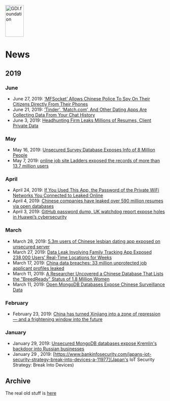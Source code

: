 
<a href="/"><img src="https://gdi.foundation/img/logo.png" alt="GDI.foundation" width="58" height="100" border="0" /></a>

# News

## 2019
### June
* June 27, 2019: [‘MFSocket’ Allows Chinese Police To Spy On Their Citizens Directly From Their Phones](https://z6mag.com/2019/06/27/mfsocket-allows-chinese-police-to-spy-on-their-citizens-directly-from-their-phones/)
* June 21, 2019: [‘Tinder’, ‘Match.com’, And Other Dating Apps Are Collecting Data From Your Chat History](https://z6mag.com/2019/06/21/tinder-match-com-and-other-dating-apps-are-collecting-data-from-your-chat-history/)
* June 3, 2019: [Headhunting Firm Leaks Millions of Resumes, Client Private Data](https://www.bleepingcomputer.com/news/security/headhunting-firm-leaks-millions-of-resumes-client-private-data/)
### May
* May 16, 2019: [Unsecured Survey Database Exposes Info of 8 Million People](https://www.bleepingcomputer.com/news/security/unsecured-survey-database-exposes-info-of-8-million-people/)
* May 7, 2019: [online job site Ladders exposed the records of more than 13.7 million users](https://news.clearancejobs.com/2019/05/07/ladders-data-exposed-due-to-it-error/)
### April
* April 24, 2019: [If You Used This App, the Password of the Private WiFi Networks You Connected to Leaked Online](https://www.gizmodo.co.uk/2019/04/if-you-used-this-app-the-password-of-the-private-wifi-networks-you-connected-to-leaked-online/)
* April 4, 2019: [Chinese companies have leaked over 590 million resumes via open databases](https://www.zdnet.com/article/chinese-companies-have-leaked-over-590-million-resumes-via-open-databases/)
* April 3, 2019: [GitHub password dump, UK watchdog report expose holes in Huawei’s cybersecurity](https://technode.com/2019/04/03/github-password-dump-uk-watchdog-report-expose-holes-in-huaweis-cybersecurity/)
### March
* March 28, 2019: [5.3m users of Chinese lesbian dating app exposed on unsecured server](https://www.siliconrepublic.com/enterprise/china-lesbian-dating-app-exposed)
* March 27, 2019: [Data Leak Involving Family Tracking App Exposed 238,000 Users’ Real-Time Locations for Weeks](https://techcrunch.com/2019/03/23/family-tracking-location-leak/)
* March 17, 2019: [China data breaches: 33 million unprotected job applicant profiles leaked](http://theindependent.sg/china-data-breaches-33-mil-unprotected-job-applicant-profiles-leaked/)
* March 11, 2019: [A Researcher Uncovered a Chinese Database That Lists the "BreedReady" Status of 1.8 Million Women](https://time.com/5548917/research-china-database-breedready-women/) 
* March 11, 2019: [Open MongoDB Databases Expose Chinese Surveillance Data](https://www.bleepingcomputer.com/news/security/open-mongodb-databases-expose-chinese-surveillance-data/)
### February
* February 23, 2019: [China has turned Xinjiang into a zone of repression — and a frightening window into the future](https://www.washingtonpost.com/opinions/global-opinions/china-has-turned-xinjiang-into-a-zone-of-repression--and-a-frightening-window-into-the-future/2019/02/23/780092fe-353f-11e9-854a-7a14d7fec96a_story.html?noredirect=on&utm_term=.ce5533c554e0)
### January
* January 29, 2019: [Unsecured MongoDB databases expose Kremlin's backdoor into Russian businesses](https://www.zdnet.com/article/unsecured-mongodb-databases-expose-kremlins-backdoor-into-russian-businesses/)
* January 29 , 2019: [https://www.bankinfosecurity.com/japans-iot-security-strategy-break-into-devices-a-11977](Japan's IoT Security Strategy: Break Into Devices)

## Archive
The real old stuff is [here](https://github.com/GDI-foundation/GDI.foundation/tree/master/archive)
